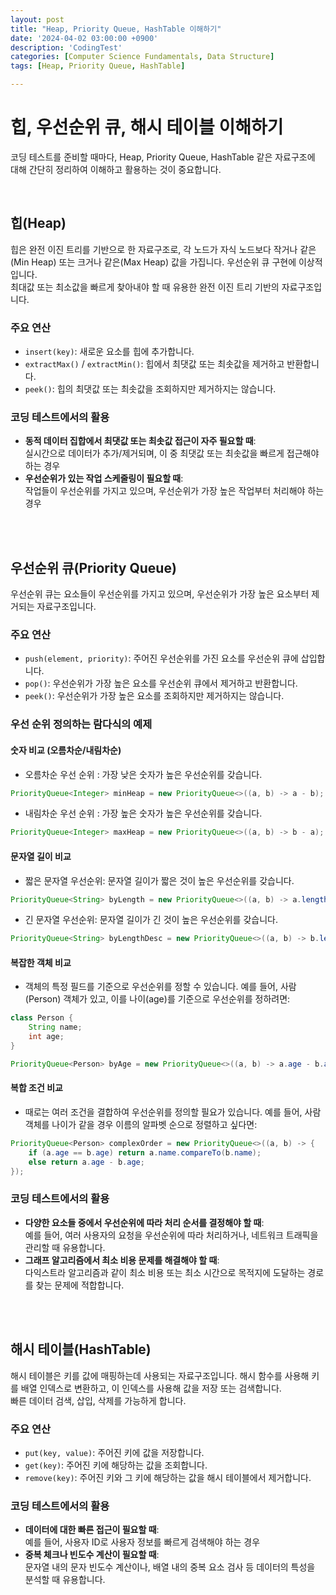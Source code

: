 ```yaml
---
layout: post
title: "Heap, Priority Queue, HashTable 이해하기"
date: '2024-04-02 03:00:00 +0900'
description: 'CodingTest'
categories: [Computer Science Fundamentals, Data Structure]
tags: [Heap, Priority Queue, HashTable]

---
```

# 힙, 우선순위 큐, 해시 테이블 이해하기

코딩 테스트를 준비할 때마다, Heap, Priority Queue, HashTable 같은 자료구조에 대해 간단히 정리하여 이해하고 활용하는 것이 중요합니다.

<br>

## 힙(Heap)

힙은 완전 이진 트리를 기반으로 한 자료구조로, 각 노드가 자식 노드보다 작거나 같은(Min Heap) 또는 크거나 같은(Max Heap) 값을 가집니다. 우선순위 큐 구현에 이상적입니다. <br>
최대값 또는 최소값을 빠르게 찾아내야 할 때 유용한 완전 이진 트리 기반의 자료구조입니다.

### 주요 연산
- `insert(key)`: 새로운 요소를 힙에 추가합니다.
- `extractMax()` / `extractMin()`: 힙에서 최댓값 또는 최솟값을 제거하고 반환합니다.
- `peek()`: 힙의 최댓값 또는 최솟값을 조회하지만 제거하지는 않습니다.

### 코딩 테스트에서의 활용
- **동적 데이터 집합에서 최댓값 또는 최솟값 접근이 자주 필요할 때**: <br>
실시간으로 데이터가 추가/제거되며, 이 중 최댓값 또는 최솟값을 빠르게 접근해야 하는 경우
- **우선순위가 있는 작업 스케줄링이 필요할 때**: <br> 
작업들이 우선순위를 가지고 있으며, 우선순위가 가장 높은 작업부터 처리해야 하는 경우



<br><br>

## 우선순위 큐(Priority Queue)

우선순위 큐는 요소들이 우선순위를 가지고 있으며, 우선순위가 가장 높은 요소부터 제거되는 자료구조입니다.

### 주요 연산
- `push(element, priority)`: 주어진 우선순위를 가진 요소를 우선순위 큐에 삽입합니다.
- `pop()`: 우선순위가 가장 높은 요소를 우선순위 큐에서 제거하고 반환합니다.
- `peek()`: 우선순위가 가장 높은 요소를 조회하지만 제거하지는 않습니다.

### 우선 순위 정의하는 람다식의 예제
#### 숫자 비교 (오름차순/내림차순)
- 오름차순 우선 순위 : 가장 낮은 숫자가 높은 우선순위를 갖습니다.
```java
PriorityQueue<Integer> minHeap = new PriorityQueue<>((a, b) -> a - b);
```
- 내림차순 우선 순위 : 가장 높은 숫자가 높은 우선순위를 갖습니다.
```java
PriorityQueue<Integer> maxHeap = new PriorityQueue<>((a, b) -> b - a);
```

#### 문자열 길이 비교
- 짧은 문자열 우선순위: 문자열 길이가 짧은 것이 높은 우선순위를 갖습니다.
```java
PriorityQueue<String> byLength = new PriorityQueue<>((a, b) -> a.length() - b.length());
```
- 긴 문자열 우선순위: 문자열 길이가 긴 것이 높은 우선순위를 갖습니다.
```java
PriorityQueue<String> byLengthDesc = new PriorityQueue<>((a, b) -> b.length() - a.length());
```

#### 복잡한 객체 비교
- 객체의 특정 필드를 기준으로 우선순위를 정할 수 있습니다. 예를 들어, 사람(Person) 객체가 있고, 이를 나이(age)를 기준으로 우선순위를 정하려면:

```java
class Person {
    String name;
    int age;
}

PriorityQueue<Person> byAge = new PriorityQueue<>((a, b) -> a.age - b.age);
```
#### 복합 조건 비교
- 때로는 여러 조건을 결합하여 우선순위를 정의할 필요가 있습니다. 예를 들어, 사람 객체를 나이가 같을 경우 이름의 알파벳 순으로 정렬하고 싶다면:

```java
PriorityQueue<Person> complexOrder = new PriorityQueue<>((a, b) -> {
    if (a.age == b.age) return a.name.compareTo(b.name);
    else return a.age - b.age;
});
```

### 코딩 테스트에서의 활용
- **다양한 요소들 중에서 우선순위에 따라 처리 순서를 결정해야 할 때**: 
<br> 예를 들어, 여러 사용자의 요청을 우선순위에 따라 처리하거나, 네트워크 트래픽을 관리할 때 유용합니다.
- **그래프 알고리즘에서 최소 비용 문제를 해결해야 할 때**: <br>
다익스트라 알고리즘과 같이 최소 비용 또는 최소 시간으로 목적지에 도달하는 경로를 찾는 문제에 적합합니다.


<br><br>

## 해시 테이블(HashTable)

해시 테이블은 키를 값에 매핑하는데 사용되는 자료구조입니다. 해시 함수를 사용해 키를 배열 인덱스로 변환하고, 이 인덱스를 사용해 값을 저장 또는 검색합니다.
<br> 빠른 데이터 검색, 삽입, 삭제를 가능하게 합니다.

### 주요 연산
- `put(key, value)`: 주어진 키에 값을 저장합니다.
- `get(key)`: 주어진 키에 해당하는 값을 조회합니다.
- `remove(key)`: 주어진 키와 그 키에 해당하는 값을 해시 테이블에서 제거합니다.


### 코딩 테스트에서의 활용
- **데이터에 대한 빠른 접근이 필요할 때**: <br>
예를 들어, 사용자 ID로 사용자 정보를 빠르게 검색해야 하는 경우
- **중복 체크나 빈도수 계산이 필요할 때**: <br>
 문자열 내의 문자 빈도수 계산이나, 배열 내의 중복 요소 검사 등 데이터의 특성을 분석할 때 유용합니다.